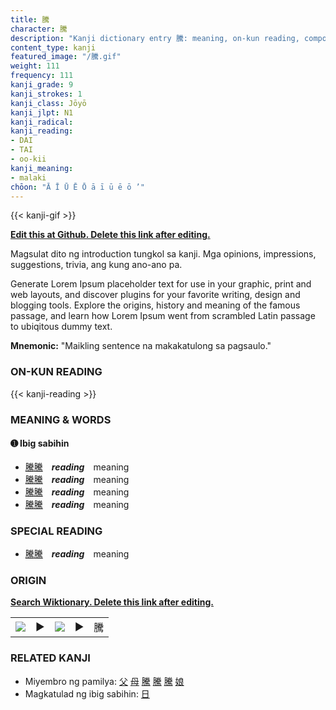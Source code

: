 ```yaml
---
title: 騰
character: 騰
description: "Kanji dictionary entry 騰: meaning, on-kun reading, compounds, origin, related kanji"
content_type: kanji
featured_image: "/騰.gif"
weight: 111
frequency: 111
kanji_grade: 9
kanji_strokes: 1
kanji_class: Jōyō
kanji_jlpt: N1
kanji_radical: 
kanji_reading: 
- DAI
- TAI
- oo-kii
kanji_meaning:
- malaki
chōon: "Ā Ī Ū Ē Ō ā ī ū ē ō ’"
---
```

[//]: # (Don't edit the line below. Kanji animated GIF code is automatically generated.)
{{< kanji-gif >}}

[//]: # (Edit below this line.)

**[Edit this at Github. Delete this link after editing.](https://github.com/tim0g/tim/tree/main/content/kanji/騰/index.md)**

Magsulat dito ng introduction tungkol sa kanji. Mga opinions, impressions, suggestions, trivia, ang kung ano-ano pa.

Generate Lorem Ipsum placeholder text for use in your graphic, print and web layouts, and discover plugins for your favorite writing, design and blogging tools. Explore the origins, history and meaning of the famous passage, and learn how Lorem Ipsum went from scrambled Latin passage to ubiqitous dummy text.
 
**Mnemonic:** "Maikling sentence na makakatulong sa pagsaulo."

### ON-KUN READING

[//]: # (Don't edit the line below. ON-KUN READING code is automatically generated.)
{{< kanji-reading >}}

### MEANING & WORDS

#### ➊ **Ibig sabihin**
  - [騰](../騰)[騰](../騰)　***reading***　meaning
  - [騰](../騰)[騰](../騰)　***reading***　meaning
  - [騰](../騰)[騰](../騰)　***reading***　meaning
  - [騰](../騰)[騰](../騰)　***reading***　meaning

### SPECIAL READING
  - [騰](../騰)[騰](../騰)　***reading***　meaning

### ORIGIN

**[Search Wiktionary. Delete this link after editing.](https://wiktionary.org/wiki/騰)**
<table class="kanji-table"><tr><td>
<img src="60px-騰-bronze.svg.png">
</td><td>▶</td><td>
<img src="60px-騰-oracle.svg.png">
</td><td>▶</td>
<td class="kanji-origin">騰</td>
</tr></table>

### RELATED KANJI
- Miyembro ng pamilya: [父](../父) [母](../母) [騰](../騰) [騰](../騰) [騰](../騰) [娘](../娘)
- Magkatulad ng ibig sabihin: [日](../日)
